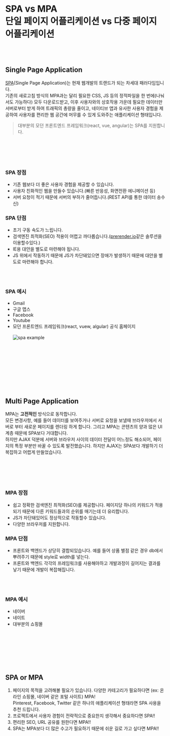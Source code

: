 # SPA vs MPA <br> 단일 페이지 어플리케이션 vs 다중 페이지 어플리케이션
<br><br>
## Single Page Application

[SPA](https://ko.wikipedia.org/wiki/%EC%8B%B1%EA%B8%80_%ED%8E%98%EC%9D%B4%EC%A7%80_%EC%95%A0%ED%94%8C%EB%A6%AC%EC%BC%80%EC%9D%B4%EC%85%98)(Single Page Application)는 현재 웹개발의 트랜드가 되는 차세대 패러다임입니다.<br>
기존의 새로고침 방식의 MPA과는 달리 필요한 CSS, JS 등의 정적파일을 한 번에(나눠서도 가능하다) 모두 다운로드받고, 이후 사용자와의 상호작용 가운데 필요한 데이터만 서버로부터 받게 하여 트래픽의 총량을 줄이고, 네이티브 앱과 유사한 사용자 경험을 제공하여 사용자를 편리한 웹 공간에 머무를 수 있게 도와주는 애플리케이션 형태입니다.
<br>
> 대부분의 모던 프론트엔드 프레임워크(react, vue, angular)는 SPA를 지원합니다.

<br><br><br><br>

### SPA 장점
 * 기존 웹보다 더 좋은 사용자 경험을 제공할 수 있습니다.
 * 사용자 친화적인 웹을 만들수 있습니다.(빠른 반응성, 화면전환 에니메이션 등)
 * 서버 요청이 적기 때문에 서버의 부하가 줄어듭니다.(REST API를 통한 데이터 송수신)
 
### SPA 단점
 * 초기 구동 속도가 느립니다.
 * 검색엔진 최적화(SEO) 적용이 어렵고 까다롭습니다.([prerender.io](https://prerender.io/)같은 솔루션을 이용할수있다.)
 * IE용 대안을 별도로 마련해야 됩니다.
 * JS 위에서 작동하기 때문에 JS가 차단돼있으면 장애가 발생하기 때문에 대안을 별도로 마련해야 합니다.

<br><br>
 
### SPA 예시
 * Gmail
 * 구글 맵스
 * Facebook
 * Youtube
 * 모던 프론트엔드 프레임워크(react, vuew, algular) 공식 홈페이지
 <br><br>
![spa example](https://cdn-images-1.medium.com/max/1500/1*r1vmH5n7cYKJwYZq2fXKpw.gif)

<br><br><br><br><br><br><br><br>

## Multi Page Application

MPA는 __고전적인__ 방식으로 동작합니다. <br>
모든 변경사항, 예를 들어 데이터를 보여주거나 서버로 요청을 보낼때 브라우저에서 서버로 부터 새로운 페이지를 렌더링 하게 합니다. 그리고 MPA는 콘텐츠의 양과 많은 UI 계층 때문에 SPA보다 거대합니다. <br>
하지만 AJAX 덕분에 서버와 브라우저 사이의 데이터 전달이 어느정도 해소되어, 페이지의 특정 부분만 바꿀 수 있도록 발전했습니다. 하지만 AJAX는 SPA보다 개발하기 더 복잡하고 어렵게 만들었습니다. 

<br><br><br><br>

### MPA 장점
 * 쉽고 정확한 검색엔진 최적화(SEO)를 제공합니다. 페이지당 하나의 키워드가 적용되기 때문에 다른 키워드들과의 순위를 매기는데 더 유리합니다.
 * JS가 차단돼있어도 정상적으로 작동할수 있습니다.
 * 다양한 브라우저를 지원합니다.
 
### MPA 단점
 * 프론트와 백엔드가 상당히 결합되있습니다. 예를 들어 상품 별점 같은 경우 db에서 뿌려주기 때문에 style로 width를 넣는다.
 * 프론트와 백엔드 각각의 프레임워크를 사용해야하고 개발과정이 길어지는 결과를 낳기 때문에 개발이 복잡해집니다.
 
 <br><br>
 
### MPA 예시
 * 네이버
 * 네이트
 * 대부분의 쇼핑몰
 
 <br><br><br><br><br><br>
 
 ## SPA or MPA
 
  1. 페이지의 목적을 고려해볼 필요가 있습니다. 다양한 카테고리가 필요하다면 (ex: 온라인 쇼핑몰, 네이버 같은 포털 사이트) MPA! <br> Pinterest, Facebook, Twitter 같은 하나의 애플리케이션 형태라면 SPA 사용을 추천 드립니다.
  2. 프로젝트에서 사용자 경험이 전략적으로 중요한지 생각해서 중요하다면 SPA!!
  3. 편리한 SEO, URL 공유를 원한다면 MPA!!
  4. SPA는 MPA보다 더 많은 수고가 필요하기 때문에 쉬운 길로 가고 싶다면 MPA!!
  
